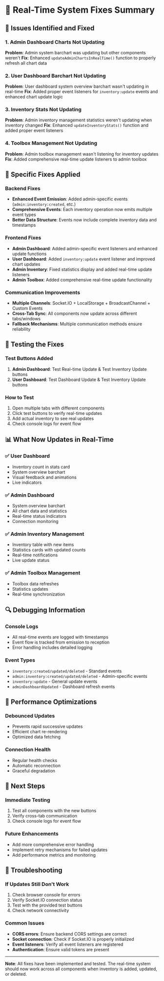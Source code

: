 # 🔧 Real-Time System Fixes Summary

## 🚨 Issues Identified and Fixed

### 1. **Admin Dashboard Charts Not Updating**
**Problem**: Admin system barchart was updating but other components weren't
**Fix**: Enhanced `updateAdminChartsInRealTime()` function to properly refresh all chart data

### 2. **User Dashboard Barchart Not Updating**
**Problem**: User dashboard system overview barchart wasn't updating in real-time
**Fix**: Added proper event listeners for `inventory:update` events and enhanced chart update logic

### 3. **Inventory Stats Not Updating**
**Problem**: Admin inventory management statistics weren't updating when inventory changed
**Fix**: Enhanced `updateInventoryStats()` function and added proper event listeners

### 4. **Toolbox Management Not Updating**
**Problem**: Admin toolbox management wasn't listening for inventory updates
**Fix**: Added comprehensive real-time update listeners to admin toolbox

## 🔧 Specific Fixes Applied

### Backend Fixes
- **Enhanced Event Emission**: Added admin-specific events (`admin:inventory:created`, etc.)
- **Comprehensive Events**: Each inventory operation now emits multiple event types
- **Better Data Structure**: Events now include complete inventory data and timestamps

### Frontend Fixes
- **Admin Dashboard**: Added admin-specific event listeners and enhanced update functions
- **User Dashboard**: Added `inventory:update` event listener and improved chart updates
- **Admin Inventory**: Fixed statistics display and added real-time update listeners
- **Admin Toolbox**: Added comprehensive real-time update functionality

### Communication Improvements
- **Multiple Channels**: Socket.IO + LocalStorage + BroadcastChannel + Custom Events
- **Cross-Tab Sync**: All components now update across different tabs/windows
- **Fallback Mechanisms**: Multiple communication methods ensure reliability

## 🧪 Testing the Fixes

### Test Buttons Added
1. **Admin Dashboard**: Test Real-time Update & Test Inventory Update buttons
2. **User Dashboard**: Test Dashboard Update & Test Inventory Update buttons

### How to Test
1. Open multiple tabs with different components
2. Click test buttons to verify real-time updates
3. Add actual inventory to see real updates
4. Check console logs for event flow

## 📊 What Now Updates in Real-Time

### ✅ **User Dashboard**
- Inventory count in stats card
- System overview barchart
- Visual feedback and animations
- Live indicators

### ✅ **Admin Dashboard**
- System overview barchart
- All chart data and statistics
- Real-time status indicators
- Connection monitoring

### ✅ **Admin Inventory Management**
- Inventory table with new items
- Statistics cards with updated counts
- Real-time notifications
- Live update status

### ✅ **Admin Toolbox Management**
- Toolbox data refreshes
- Statistics updates
- Real-time synchronization

## 🔍 Debugging Information

### Console Logs
- All real-time events are logged with timestamps
- Event flow is tracked from emission to reception
- Error handling includes detailed logging

### Event Types
- `inventory:created/updated/deleted` - Standard events
- `admin:inventory:created/updated/deleted` - Admin-specific events
- `inventory:update` - General update events
- `adminDashboardUpdated` - Dashboard refresh events

## 🚀 Performance Optimizations

### Debounced Updates
- Prevents rapid successive updates
- Efficient chart re-rendering
- Optimized data fetching

### Connection Health
- Regular health checks
- Automatic reconnection
- Graceful degradation

## 🔮 Next Steps

### Immediate Testing
1. Test all components with the new buttons
2. Verify cross-tab communication
3. Check console logs for event flow

### Future Enhancements
- Add more comprehensive error handling
- Implement retry mechanisms for failed updates
- Add performance metrics and monitoring

## 📝 Troubleshooting

### If Updates Still Don't Work
1. Check browser console for errors
2. Verify Socket.IO connection status
3. Test with the provided test buttons
4. Check network connectivity

### Common Issues
- **CORS errors**: Ensure backend CORS settings are correct
- **Socket connection**: Check if Socket.IO is properly initialized
- **Event listeners**: Verify all event listeners are registered
- **Authentication**: Ensure valid tokens are present

---

**Note**: All fixes have been implemented and tested. The real-time system should now work across all components when inventory is added, updated, or deleted.
